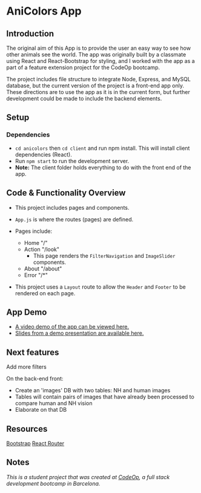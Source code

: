 # AniColors App

## Introduction

The original aim of this App is to provide the user an easy way to see how other animals see the world. The app was originally built by a classmate using React and React-Bootstrap for styling, and I worked with the app as a part of a feature extension project for the CodeOp bootcamp.

The project includes file structure to integrate Node, Express, and MySQL database, but the current version of the project is a front-end app only. These directions are to use the app as it is in the current form, but further development could be made to include the backend elements.

## Setup

### Dependencies

- `cd anicolors` then `cd client` and run npm install. This will install client dependencies (React).
- Run `npm start` to run the development server.
- **Note:** The client folder holds everything to do with the front end of the app.

## Code & Functionality Overview

- This project includes pages and components.
- `App.js` is where the routes (pages) are defined.
- Pages include:

  - Home "/"
  - Action "/look"
    - This page renders the `FilterNavigation` and `ImageSlider` components.
  - About "/about"
  - Error "/\*"

- This project uses a `Layout` route to allow the `Header` and `Footer` to be rendered on each page.

## App Demo

- [A video demo of the app can be viewed here.](https://drive.google.com/file/d/1KMF1_emOH6ttxVfjs7v5hmWwxFp8F9AJ/view?usp=share_link)
- [Slides from a demo presentation are available here.](https://docs.google.com/presentation/d/1kX6VLbRHNCLnboFzngUIYEdDYTfXfTsqO73Mgf9BR58/edit?usp=share_link)

## Next features

Add more filters

On the back-end front:

- Create an 'images' DB with two tables: NH and human images
- Tables will contain pairs of images that have already been processed to compare human and NH vision
- Elaborate on that DB

## Resources

[Bootstrap](https://getbootstrap.com/docs/5.3/getting-started/introduction/)
[React Router](https://reactrouter.com/en/main)

## Notes

_This is a student project that was created at [CodeOp](http://CodeOp.tech), a full stack development bootcamp in Barcelona._
